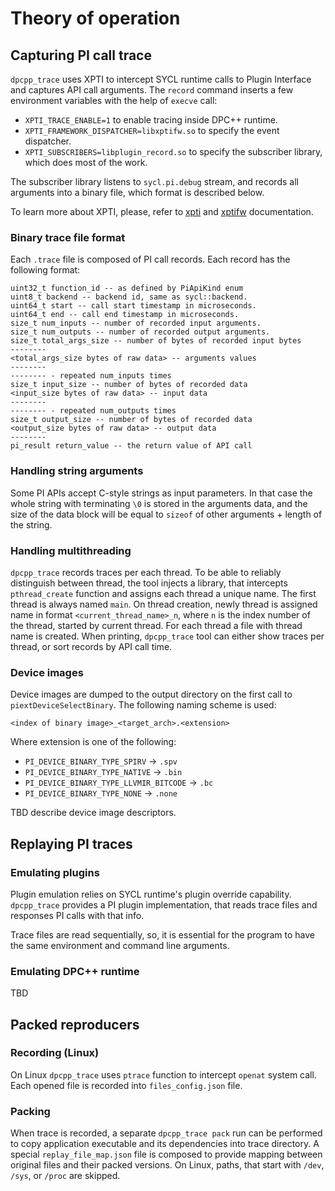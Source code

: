 # Theory of operation

## Capturing PI call trace

`dpcpp_trace` uses XPTI to intercept SYCL runtime calls to Plugin Interface and
captures API call arguments. The `record` command inserts a few environment
variables with the help of `execve` call:

- `XPTI_TRACE_ENABLE=1` to enable tracing inside DPC++ runtime.
- `XPTI_FRAMEWORK_DISPATCHER=libxptifw.so` to specify the event dispatcher.
- `XPTI_SUBSCRIBERS=libplugin_record.so` to specify the subscriber library,
  which does most of the work.

The subscriber library listens to `sycl.pi.debug` stream, and records all
arguments into a binary file, which format is described below.

To learn more about XPTI, please, refer to
[xpti](https://github.com/intel/llvm/blob/sycl/xpti/doc/SYCL_Tracing_Implementation.md)
and [xptifw](https://github.com/intel/llvm/blob/sycl/xptifw/doc/XPTI_Framework.md)
documentation.

### Binary trace file format

Each `.trace` file is composed of PI call records. Each record has the
following format:
```
uint32_t function_id -- as defined by PiApiKind enum
uint8_t backend -- backend id, same as sycl::backend.
uint64_t start -- call start timestamp in microseconds.
uint64_t end -- call end timestamp in microseconds.
size_t num_inputs -- number of recorded input arguments.
size_t num_outputs -- number of recorded output arguments.
size_t total_args_size -- number of bytes of recorded input bytes
--------
<total_args_size bytes of raw data> -- arguments values
--------
-------- - repeated num_inputs times
size_t input_size -- number of bytes of recorded data
<input_size bytes of raw data> -- input data
--------
-------- - repeated num_outputs times
size_t output_size -- number of bytes of recorded data
<output_size bytes of raw data> -- output data
--------
pi_result return_value -- the return value of API call
```

### Handling string arguments

Some PI APIs accept C-style strings as input parameters. In that case the whole
string with terminating `\0` is stored in the arguments data, and the size of
the data block will be equal to `sizeof` of other arguments + length of the
string.

### Handling multithreading

`dpcpp_trace` records traces per each thread. To be able to reliably
distinguish between thread, the tool injects a library, that intercepts
`pthread_create` function and assigns each thread a unique name. The first
thread is always named `main`. On thread creation, newly thread is assigned name
in format `<current_thread_name>_n`, where `n` is the index number of the
thread, started by current thread. For each thread a file with thread name is
created. When printing, `dpcpp_trace` tool can either show traces per thread,
or sort records by API call time.

### Device images

Device images are dumped to the output directory on the first call to
`piextDeviceSelectBinary`. The following naming scheme is used:
```
<index of binary image>_<target_arch>.<extension>
```

Where extension is one of the following:
- `PI_DEVICE_BINARY_TYPE_SPIRV` -> `.spv`
- `PI_DEVICE_BINARY_TYPE_NATIVE` -> `.bin`
- `PI_DEVICE_BINARY_TYPE_LLVMIR_BITCODE` -> `.bc`
- `PI_DEVICE_BINARY_TYPE_NONE` -> `.none`

TBD describe device image descriptors.

## Replaying PI traces

### Emulating plugins

Plugin emulation relies on SYCL runtime's plugin override capability.
`dpcpp_trace` provides a PI plugin implementation, that reads trace files and
responses PI calls with that info.

Trace files are read sequentially, so, it is essential for the program to have
the same environment and command line arguments.

### Emulating DPC++ runtime
TBD

## Packed reproducers

### Recording (Linux)
On Linux `dpcpp_trace` uses `ptrace` function to intercept `openat` system call.
Each opened file is recorded into `files_config.json` file.

### Packing
When trace is recorded, a separate `dpcpp_trace pack` run can be performed to
copy application executable and its dependencies into trace directory. A special
`replay_file_map.json` file is composed to provide mapping between original
files and their packed versions. On Linux, paths, that start with `/dev`,
`/sys`, or `/proc` are skipped.

